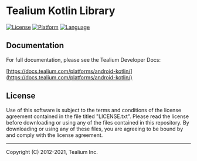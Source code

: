 # Tealium Kotlin Library

[![License](https://img.shields.io/badge/license-Proprietary-blue.svg?style=flat
            )](https://github.com/Tealium/tealium-kotlin/blob/master/LICENSE.txt)
[![Platform](https://img.shields.io/badge/Platform-Android-lightgrey.svg?style=flat
             )](https://developer.android.com/guide/index.html)
[![Language](https://img.shields.io/badge/Language-Kotlin-orange.svg?style=flat
             )](https://developer.android.com/reference/packages.html)


## Documentation
For full documentation, please see the Tealium Developer Docs:

[https://docs.tealium.com/platforms/android-kotlin/](https://docs.tealium.com/platforms/android-kotlin/)

## License

Use of this software is subject to the terms and conditions of the license agreement contained in the file titled "LICENSE.txt".  Please read the license before downloading or using any of the files contained in this repository. By downloading or using any of these files, you are agreeing to be bound by and comply with the license agreement.


---
Copyright (C) 2012-2021, Tealium Inc.
